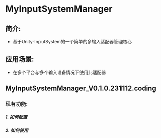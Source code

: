 # MyInputSystemManager
## 简介: 
- 基于Unity-InputSystem的一个简单的多输入适配器管理核心
## 应用场景: 
- 在多个平台与多个输入设备情况下使用此适配器

## MyInputSystemManager_V0.1.0.231112.coding

### 现有功能: 

##### 1. 如何配置

##### 2. 如何使用